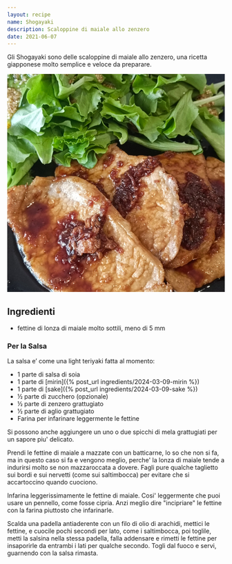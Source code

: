 ```yaml
---
layout: recipe
name: Shogayaki
description: Scaloppine di maiale allo zenzero
date: 2021-06-07
---
```


Gli Shogayaki sono delle scaloppine di maiale allo zenzero, una ricetta giapponese molto semplice e veloce da preparare.

![Shogayaki](/assets/images/shogayaki.jpg)

## Ingredienti

- fettine di lonza di maiale molto sottili, meno di 5 mm

### Per la Salsa

La salsa e’ come una light teriyaki fatta al momento:
- 1 parte di salsa di soia
- 1 parte di [mirin]({% post_url ingredients/2024-03-09-mirin %})
- 1 parte di [sake]({% post_url ingredients/2024-03-09-sake %})
- ½ parte di zucchero (opzionale)
- ½ parte di zenzero grattugiato
- ½ parte di aglio grattugiato
- Farina per infarinare leggermente le fettine

Si possono anche aggiungere un uno o due spicchi di mela grattugiati per un sapore piu' delicato.

Prendi le fettine di maiale a mazzate con un batticarne, lo so che non si fa, ma in questo caso si fa e vengono meglio, perche' la lonza di maiale tende a indurirsi molto se non mazzaroccata a dovere. Fagli pure qualche taglietto sui bordi e sui nervetti (come sui saltimbocca) per evitare che si accartoccino quando cuociono.

Infarina leggerissimamente le fettine di maiale. Cosi' leggermente che puoi usare un pennello, come fosse cipria. Anzi meglio dire "incipriare" le fettine con la farina piuttosto che infarinarle.

Scalda una padella antiaderente con un filo di olio di arachidi, mettici le fettine, e cuocile pochi secondi per lato, come i saltimbocca, poi toglile, metti la salsina nella stessa padella, falla addensare e rimetti le fettine per insaporirle da entrambi i lati per qualche secondo. Togli dal fuoco e servi, guarnendo con la salsa rimasta.
